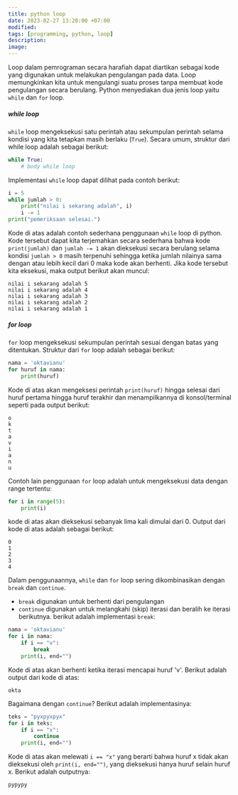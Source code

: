 ```yaml
---
title: python loop
date: 2023-02-27 13:20:00 +07:00
modified:
tags: [programming, python, loop]
description:
image: 
---
```


Loop dalam pemrograman secara harafiah dapat diartikan sebagai kode yang digunakan untuk melakukan pengulangan pada data. Loop memungkinkan kita untuk mengulangi suatu proses tanpa membuat kode pengulangan secara berulang. Python menyediakan dua jenis loop yaitu ```while``` dan ```for``` loop. 

##### while loop
```while``` loop mengeksekusi satu perintah atau sekumpulan perintah selama kondisi yang kita tetapkan masih berlaku (```True```). Secara umum, struktur dari while loop adalah sebagai berikut:
```python
while True:
    # body while loop
```
Implementasi ```while``` loop dapat dilihat pada contoh berikut:
```python
i = 5
while jumlah > 0:
    print("nilai i sekarang adalah", i)
    i -= 1
print("pemeriksaan selesai.")
```
Kode di atas adalah contoh sederhana penggunaan ```while``` loop di python. Kode tersebut dapat kita terjemahkan secara sederhana bahwa kode ```print(jumlah)``` dan ```jumlah -= 1``` akan dieksekusi secara berulang selama kondisi ```jumlah > 0``` masih terpenuhi sehingga ketika jumlah nilainya sama dengan atau lebih kecil dari 0 maka kode akan berhenti. Jika kode tersebut kita eksekusi, maka output berikut akan muncul:
```
nilai i sekarang adalah 5
nilai i sekarang adalah 4
nilai i sekarang adalah 3
nilai i sekarang adalah 2
nilai i sekarang adalah 1
```

##### for loop
```for``` loop mengeksekusi sekumpulan perintah sesuai dengan batas yang ditentukan. Struktur dari ```for``` loop adalah sebagai berikut:
```python
nama = 'oktavianu'
for huruf in nama:
    print(huruf) 
```
Kode di atas akan mengeksesi perintah ```print(huruf)``` hingga selesai dari huruf pertama hingga huruf terakhir dan menampilkannya di konsol/terminal seperti pada output berikut:
```
o
k
t
a
v
i
a
n
u
```

Contoh lain penggunaan ```for``` loop adalah untuk mengeksekusi data dengan range tertentu:
```python
for i in range(5):
    print(i)
```
kode di atas akan dieksekusi sebanyak lima kali dimulai dari 0. Output dari kode di atas adalah sebagai berikut:
```
0
1
2
3
4
```
Dalam penggunaannya, ```while``` dan ```for``` loop sering dikombinasikan dengan ```break``` dan ```continue```. 
* ```break``` digunakan untuk berhenti dari pengulangan
* ```continue``` digunakan untuk melangkahi (skip) iterasi dan beralih ke iterasi berikutnya.
berikut adalah implementasi ```break```:
```python
nama = 'oktavianu'
for i in nama:
    if i == "v":
        break
    print(i, end="")
```
Kode di atas akan berhenti ketika iterasi mencapai huruf 'v'. Berikut adalah output dari kode di atas:
```
okta
```
Bagaimana dengan ```continue```? Berikut adalah implementasinya:
```python
teks = "pyxpyxpyx"
for i in teks:
    if i == "x":
        continue
    print(i, end="")
```
Kode di atas akan melewati ```i == "x"``` yang berarti bahwa huruf x tidak akan dieksekusi oleh ```print(i, end="")```, yang dieksekusi hanya huruf selain huruf x. Berikut adalah outputnya:
```
pypypy
```






